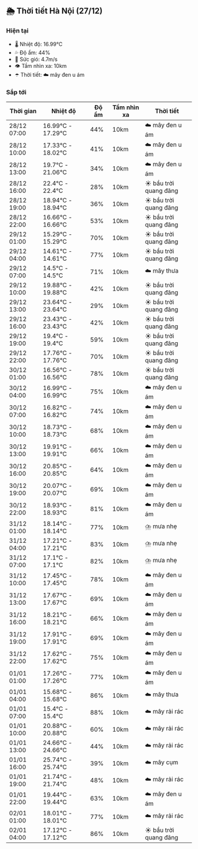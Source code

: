 ## 🌦️ Thời tiết Hà Nội (27/12)

### Hiện tại

- 🌡️ Nhiệt độ: 16.99℃
- 💦 Độ ẩm: 44%
- 💨 Sức gió: 4.7m/s
- 👁️ Tầm nhìn xa: 10km
- ☂️ Thời tiết: ☁️ mây đen u ám

### Sắp tới

| Thời gian | Nhiệt độ | Độ ẩm | Tầm nhìn xa | Thời tiết |
| --- | --- | --- | --- | --- |
| 28/12 07:00 | 16.99℃ - 17.29℃ | 44% | 10km | ☁️ mây đen u ám |
| 28/12 10:00 | 17.33℃ - 18.02℃ | 41% | 10km | ☁️ mây đen u ám |
| 28/12 13:00 | 19.7℃ - 21.06℃ | 34% | 10km | ☁️ mây đen u ám |
| 28/12 16:00 | 22.4℃ - 22.4℃ | 28% | 10km | ☀️ bầu trời quang đãng |
| 28/12 19:00 | 18.94℃ - 18.94℃ | 36% | 10km | ☀️ bầu trời quang đãng |
| 28/12 22:00 | 16.66℃ - 16.66℃ | 53% | 10km | ☀️ bầu trời quang đãng |
| 29/12 01:00 | 15.29℃ - 15.29℃ | 70% | 10km | ☀️ bầu trời quang đãng |
| 29/12 04:00 | 14.61℃ - 14.61℃ | 77% | 10km | ☀️ bầu trời quang đãng |
| 29/12 07:00 | 14.5℃ - 14.5℃ | 71% | 10km | ☁️ mây thưa |
| 29/12 10:00 | 19.88℃ - 19.88℃ | 42% | 10km | ☀️ bầu trời quang đãng |
| 29/12 13:00 | 23.64℃ - 23.64℃ | 29% | 10km | ☀️ bầu trời quang đãng |
| 29/12 16:00 | 23.43℃ - 23.43℃ | 42% | 10km | ☀️ bầu trời quang đãng |
| 29/12 19:00 | 19.4℃ - 19.4℃ | 59% | 10km | ☀️ bầu trời quang đãng |
| 29/12 22:00 | 17.76℃ - 17.76℃ | 70% | 10km | ☀️ bầu trời quang đãng |
| 30/12 01:00 | 16.56℃ - 16.56℃ | 78% | 10km | ☀️ bầu trời quang đãng |
| 30/12 04:00 | 16.99℃ - 16.99℃ | 75% | 10km | ☁️ mây đen u ám |
| 30/12 07:00 | 16.82℃ - 16.82℃ | 74% | 10km | ☁️ mây đen u ám |
| 30/12 10:00 | 18.73℃ - 18.73℃ | 68% | 10km | ☁️ mây đen u ám |
| 30/12 13:00 | 19.91℃ - 19.91℃ | 66% | 10km | ☁️ mây đen u ám |
| 30/12 16:00 | 20.85℃ - 20.85℃ | 64% | 10km | ☁️ mây đen u ám |
| 30/12 19:00 | 20.07℃ - 20.07℃ | 69% | 10km | ☁️ mây đen u ám |
| 30/12 22:00 | 18.93℃ - 18.93℃ | 81% | 10km | ☁️ mây đen u ám |
| 31/12 01:00 | 18.14℃ - 18.14℃ | 77% | 10km | ⛈️ mưa nhẹ |
| 31/12 04:00 | 17.21℃ - 17.21℃ | 83% | 10km | ⛈️ mưa nhẹ |
| 31/12 07:00 | 17.1℃ - 17.1℃ | 82% | 10km | ⛈️ mưa nhẹ |
| 31/12 10:00 | 17.45℃ - 17.45℃ | 78% | 10km | ☁️ mây đen u ám |
| 31/12 13:00 | 17.67℃ - 17.67℃ | 69% | 10km | ☁️ mây đen u ám |
| 31/12 16:00 | 18.21℃ - 18.21℃ | 66% | 10km | ☁️ mây đen u ám |
| 31/12 19:00 | 17.91℃ - 17.91℃ | 69% | 10km | ☁️ mây đen u ám |
| 31/12 22:00 | 17.62℃ - 17.62℃ | 75% | 10km | ☁️ mây đen u ám |
| 01/01 01:00 | 17.26℃ - 17.26℃ | 77% | 10km | ☁️ mây đen u ám |
| 01/01 04:00 | 15.68℃ - 15.68℃ | 86% | 10km | ☁️ mây thưa |
| 01/01 07:00 | 15.4℃ - 15.4℃ | 88% | 10km | ☁️ mây rải rác |
| 01/01 10:00 | 20.88℃ - 20.88℃ | 60% | 10km | ☁️ mây rải rác |
| 01/01 13:00 | 24.66℃ - 24.66℃ | 44% | 10km | ☁️ mây rải rác |
| 01/01 16:00 | 25.74℃ - 25.74℃ | 39% | 10km | ☁️ mây cụm |
| 01/01 19:00 | 21.74℃ - 21.74℃ | 48% | 10km | ☁️ mây rải rác |
| 01/01 22:00 | 19.44℃ - 19.44℃ | 63% | 10km | ☁️ mây đen u ám |
| 02/01 01:00 | 18.01℃ - 18.01℃ | 77% | 10km | ☁️ mây rải rác |
| 02/01 04:00 | 17.12℃ - 17.12℃ | 86% | 10km | ☀️ bầu trời quang đãng |
